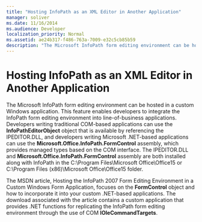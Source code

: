 ```yaml
---
title: "Hosting InfoPath as an XML Editor in Another Application"
manager: soliver
ms.date: 11/16/2014
ms.audience: Developer
localization_priority: Normal
ms.assetid: ae24b317-f486-763a-7009-e32c5cb85b59
description: "The Microsoft InfoPath form editing environment can be hosted in a custom Windows application, which enables developers to integrate the InfoPath form editing environment into line-of-business applications."
---
```


# Hosting InfoPath as an XML Editor in Another Application

The Microsoft InfoPath form editing environment can be hosted in a custom Windows application. This feature enables developers to integrate the InfoPath form editing environment into line-of-business applications. Developers writing traditional COM-based applications can use the **InfoPathEditorObject** object that is available by referencing the IPEDITOR.DLL, and developers writing Microsoft .NET-based applications can use the **Microsoft.Office.InfoPath.FormControl** assembly, which provides managed types based on the COM interface. The IPEDITOR.DLL and **Microsoft.Office.InfoPath.FormControl** assembly are both installed along with InfoPath in the C:\Program Files\Microsoft Office\Office15 or C:\Program Files (x86)\Microsoft Office\Office15 folder. 
  
The MSDN article, Hosting the InfoPath 2007 Form Editing Environment in a Custom Windows Form Application, focuses on the **FormControl** object and how to incorporate it into your custom .NET-based applications. The download associated with the article contains a custom application that provides .NET functions for replicating the InfoPath form editing environment through the use of COM **IOleCommandTargets**.
  

